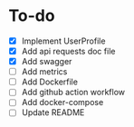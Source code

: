 # To-do

- [x] Implement UserProfile
- [x] Add api requests doc file
- [x] Add swagger
- [ ] Add metrics
- [ ] Add Dockerfile
- [ ] Add github action workflow
- [ ] Add docker-compose
- [ ] Update README
